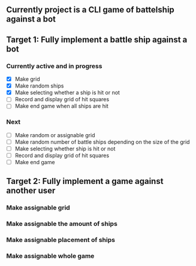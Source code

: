 ## Currently project is a CLI game of battelship against a bot

## Target 1: Fully implement a battle ship against a bot   
### Currently active and in progress    
- [x] Make grid 
- [x] Make random ships
- [x] Make selecting whether a ship is hit or not
- [ ] Record and display grid of hit squares
- [ ] Make end game when all ships are hit

### Next  
- [ ] Make random or assignable grid 
- [ ] Make random number of battle ships depending on the size of the grid 
- [ ] Make selecting whether ship is hit or not
- [ ] Record and display grid of hit squares
- [ ] Make end game 

## Target 2: Fully implement a game against another user   
### Make assignable grid   
### Make assignable the amount of ships   
### Make assignable placement of ships  
### Make assignable whole game   
